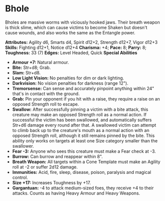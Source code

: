 # Bhole

Bholes are massive worms with viciously hooked jaws. Their breath
weapon is thick slime, which can cause victims to become Shaken but
doesn't cause wounds, and also works the same as the Entangle power.

**Attributes:** Agility d6, Smarts d4, Spirit d12+2, Strength d12+7,
Vigor d12+3
**Skills:** Fighting d12+1, Notice d12+4
**Charisma:** +4; **Pace:** 8; **Parry:** 8; **Toughness:** 33 (7)
**Edges:** Level Headed, Quick
**Special Abilities**

- **Armour +7:** Natural armour.
- **Bite:** Str+d8; Grab.
- **Slam:** Str+d8.
- **Low Light Vision:** No penalties for dim or dark lighting.
- **Darkvision:** No vision penalties for darkness (range 12").
- **Tremorsense:** Can sense and accurately pinpoint anything within
24" that's in contact with the ground.
- **Grab:** Pin your opponent if you hit with a raise, they require a
raise on an opposed Strength roll to escape.
- **Swallow:** After successfully pinning a victim with a bite attack,
this creature may make an opposed Strength roll as a normal action. If
successful the victim has been swallowed, and automatically suffers
Str+d6 damage every round after that. A swallowed victim can attempt to
climb back up to the creature's mouth as a normal action with an
opposed Strength roll, although it still remains pinned by the bite.
This ability only works on targets at least one Size category smaller
than the swallower.
- **Fear -3:** Anyone who sees this creature must make a Fear check at
-3.
- **Burrow:** Can burrow and reappear within 8".
- **Breath Weapon:** All targets within a Cone Template must make an
Agility roll at -2 or suffer 2d12 damage.
- **Immunities:** Acid, fire, sleep, disease, poison, paralysis and
magical control.
- **Size +17:** Increases Toughness by +17.
- **Gargantuan:** -4 to attack medium-sized foes, they receive +4 to
their attacks. Counts as having Heavy Armour and Heavy Weapons.
